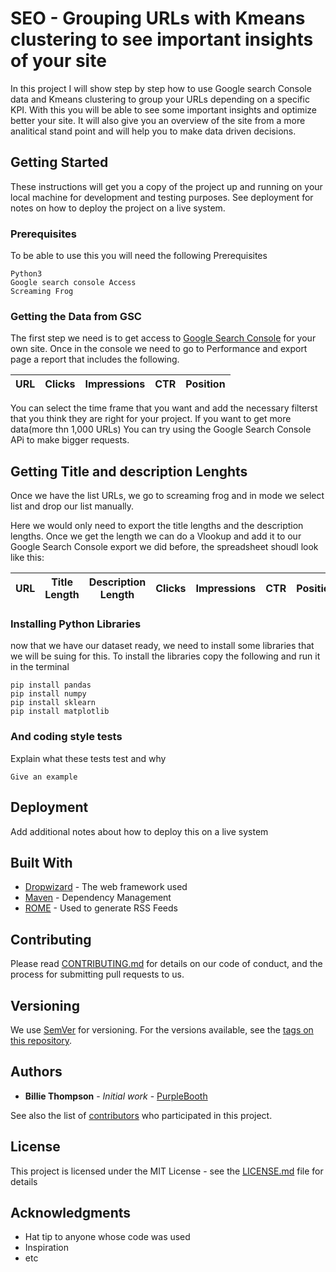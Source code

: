 # SEO - Grouping URLs with Kmeans clustering to see important insights of your site

In this project I will show step by step how to use Google search Console data and Kmeans clustering to group your URLs depending on a specific KPI. With this you will be able to see some important insights and optimize better your site. It will also give you an overview of the site from a more analitical stand point and will help you to make data driven decisions.



## Getting Started

These instructions will get you a copy of the project up and running on your local machine for development and testing purposes. See deployment for notes on how to deploy the project on a live system.

### Prerequisites

To be able to use this you will need the following Prerequisites

```
Python3
Google search console Access
Screaming Frog

```

### Getting the Data from GSC

The first step we need is to get access to [Google Search Console](https://search.google.com/search-console) for your own site.
Once in the console we need to go to Performance and export page a report that includes the following.


| URL | Clicks	| Impressions |CTR	| Position| 
| ----| ------- | ------------| ----| --------|

You can select the time frame that you want and add the necessary filterst that you think they are right for your project.
If you want to get more data(more thn 1,000 URLs) You can try using the Google Search Console APi to make bigger requests.

## Getting Title and description Lenghts

Once we have the list URLs, we go to screaming frog and in mode we select list and drop our list manually.

Here we would only need to export the title lengths and the description lengths. Once we get the length we can do a Vlookup and add it to our Google Search Console export we did before, the spreadsheet shoudl look like this:

| URL | Title Length | Description Length | Clicks	| Impressions |CTR	| Position| 
| ----| ------------ |------------------- | --------| ------------| ----|-------- |

### Installing Python Libraries

now that we have our dataset ready, we need to install some libraries that we will be suing for this.
To install the libraries copy the following and run it in the terminal

```
pip install pandas
pip install numpy
pip install sklearn
pip install matplotlib
```

### And coding style tests

Explain what these tests test and why

```
Give an example
```

## Deployment

Add additional notes about how to deploy this on a live system

## Built With

* [Dropwizard](http://www.dropwizard.io/1.0.2/docs/) - The web framework used
* [Maven](https://maven.apache.org/) - Dependency Management
* [ROME](https://rometools.github.io/rome/) - Used to generate RSS Feeds

## Contributing

Please read [CONTRIBUTING.md](https://gist.github.com/PurpleBooth/b24679402957c63ec426) for details on our code of conduct, and the process for submitting pull requests to us.

## Versioning

We use [SemVer](http://semver.org/) for versioning. For the versions available, see the [tags on this repository](https://github.com/your/project/tags). 

## Authors

* **Billie Thompson** - *Initial work* - [PurpleBooth](https://github.com/PurpleBooth)

See also the list of [contributors](https://github.com/your/project/contributors) who participated in this project.

## License

This project is licensed under the MIT License - see the [LICENSE.md](LICENSE.md) file for details

## Acknowledgments

* Hat tip to anyone whose code was used
* Inspiration
* etc

